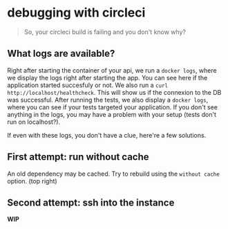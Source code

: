 # debugging with circleci

> So, your circleci build is failing and you don't know why?

## What logs are available?

Right after starting the container of your api, we run a `docker logs`, where we display the logs right after starting the app. You can see here if the application started succesfuly or not.
We also run a `curl http://localhost/healthcheck`. This will show us if the connexion to the DB was successful.
After running the tests, we also display a `docker logs`, where you can see if your tests targeted your application. If you don't see anything in the logs, you may have a problem with your setup (tests don't run on localhost?).

If even with these logs, you don't have a clue, here're a few solutions.

## First attempt: run without cache

An old dependency may be cached. Try to rebuild using the `without cache` option. (top right)

## Second attempt: ssh into the instance

**WIP**
